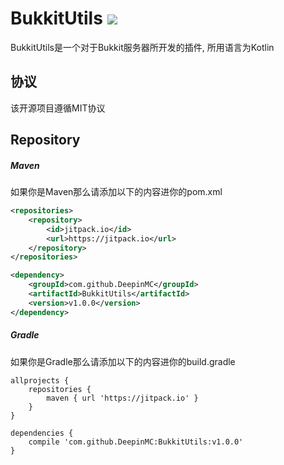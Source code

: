 # BukkitUtils [![](https://jitpack.io/v/DeepinMC/BukkitUtils.svg)](https://jitpack.io/#DeepinMC/BukkitUtils)
BukkitUtils是一个对于Bukkit服务器所开发的插件, 所用语言为Kotlin

## 协议
该开源项目遵循MIT协议

## Repository
##### Maven
如果你是Maven那么请添加以下的内容进你的pom.xml
```xml
<repositories>
    <repository>
        <id>jitpack.io</id>
        <url>https://jitpack.io</url>
    </repository>
</repositories>

<dependency>
    <groupId>com.github.DeepinMC</groupId>
    <artifactId>BukkitUtils</artifactId>
    <version>v1.0.0</version>
</dependency>
```

##### Gradle
如果你是Gradle那么请添加以下的内容进你的build.gradle

```
allprojects {
    repositories {
        maven { url 'https://jitpack.io' }
    }
}
	
dependencies {
    compile 'com.github.DeepinMC:BukkitUtils:v1.0.0'
}
```